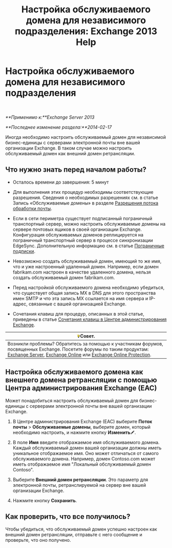 ﻿---
title: 'Настройка обслуживаемого домена для независимого подразделения: Exchange 2013 Help'
TOCTitle: Настройка обслуживаемого домена для независимого подразделения
ms:assetid: bc95dbdc-3669-4c06-ab94-90093bc0dbfd
ms:mtpsurl: https://technet.microsoft.com/ru-ru/library/JJ657491(v=EXCHG.150)
ms:contentKeyID: 50488959
ms.date: 04/30/2018
mtps_version: v=EXCHG.150
ms.translationtype: HT
---

# Настройка обслуживаемого домена для независимого подразделения

 

_**Применимо к:**Exchange Server 2013_

_**Последнее изменение раздела:**2014-02-17_

Иногда необходимо настроить обслуживаемый домен для независимой бизнес-единицы с серверами электронной почты вне вашей организации Exchange. В таком случае можно настроить обслуживаемый домен как внешний домен ретрансляции.

## Что нужно знать перед началом работы?

  - Осталось времени до завершения: 5 минут

  - Для выполнения этих процедур необходимы соответствующие разрешения. Сведения о необходимых разрешениях см. в статье Запись «Обслуживаемые домены» в разделе [Разрешения потока обработки почты](mail-flow-permissions-exchange-2013-help.md).

  - Если в сети периметра существует подписанный пограничный транспортный сервер, можно настроить обслуживаемые домены на сервере почтовых ящиков в своей организации Exchange. Конфигурация обслуживаемых доменов реплицируется на пограничный транспортный сервер в процессе синхронизации EdgeSync. Дополнительную информацию см. в статье [Пограничные подписки](edge-subscriptions-exchange-2013-help.md).

  - Невозможно создать обслуживаемый домен, имеющий то же имя, что и уже настроенный удаленный домен. Например, если домен fabrikam.com настроен в качестве удаленного домена, нельзя создать обслуживаемый домен fabrikam.com.

  - Перед настройкой обслуживаемого домена необходимо убедиться, что существует общая запись MX в DNS для этого пространства имен SMTP и что эта запись MX ссылается на имя сервера и IP-адрес, связанные с вашей организацией Exchange.

  - Сочетания клавиш для процедур, описанных в этой статье, приведены в статье [Сочетания клавиш в Центре администрирования Exchange](keyboard-shortcuts-in-the-exchange-admin-center-exchange-online-protection-help.md).

<table>
<thead>
<tr class="header">
<th><img src="images/Bb124558.tip(EXCHG.150).gif" title="Совет" alt="Совет" />Совет.</th>
</tr>
</thead>
<tbody>
<tr class="odd">
<td>Возникли проблемы? Обратитесь за помощью к участникам форумов, посвященных Exchange. Посетите форумы по таким продуктам: <a href="https://go.microsoft.com/fwlink/p/?linkid=60612">Exchange Server</a>, <a href="https://go.microsoft.com/fwlink/p/?linkid=267542">Exchange Online</a> или <a href="https://go.microsoft.com/fwlink/p/?linkid=285351">Exchange Online Protection</a>.</td>
</tr>
</tbody>
</table>


## Настройка обслуживаемого домена как внешнего домена ретрансляции с помощью Центра администрирования Exchange (EAC)

Может понадобиться настроить обслуживаемый домен для бизнес-единицы с серверами электронной почты вне вашей организации Exchange.

1.  В Центре администрирования Exchange (EAC) выберите **Поток почты** \> **Обслуживаемые домены**, выберите домен, который необходимо настроить, и нажмите кнопку **Изменить**![Значок редактирования](images/Bb124582.6f53ccb2-1f13-4c02-bea0-30690e6ea71d(EXCHG.150).gif "Значок редактирования").

2.  В поле **Имя** введите отображаемое имя обслуживаемого домена. Каждый обслуживаемый домен вашей организации должны иметь уникальное отображаемое имя. Оно может отличаться от самого обслуживаемого домена. Например, домен Contoso.com может иметь отображаемое имя "Локальный обслуживаемый домен Contoso".

3.  Выберите **Внешний домен ретрансляции**. Это параметр для электронной почты, ретранслируемой на сервер вне вашей организации Exchange.

4.  Нажмите кнопку **Сохранить**.

## Как проверить, что все получилось?

Чтобы убедиться, что обслуживаемый домен успешно настроен как внешний домен ретрансляции, отправьте с него сообщение и проверьте, что оно получено.

